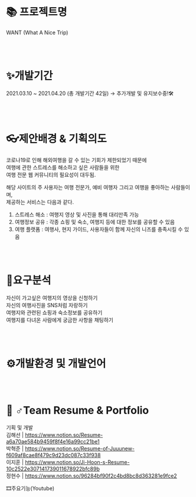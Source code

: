 📚 프로젝트명
===============
WANT (What A Nice Trip)

<br />
<br />

✨개발기간
==============
2021.03.10 ~ 2021.04.20 (총 개발기간 42일) → 추가개발 및 유지보수중!🛠

<br />
<br />

👓제안배경 & 기획의도
==============
코로나19로 인해 해외여행을 갈 수 있는 기회가 제한되었기 때문에  
여행에 관한 스트레스를 해소하고 싶은 사람들을 위한  
여행 전문 웹 커뮤니티의 필요성이 대두됨.

해당 사이트의 주 사용자는 여행 전문가, 예비 여행자 그리고 여행을 좋아하는 사람들이며,  
제공하는 서비스는 다음과 같다.  

1. 스트레스 해소 : 여행지 영상 및 사진을 통해 대리만족 가능  
2. 여행정보 공유 : 각종 쇼핑 및 숙소, 여행지 등에 대한 정보를 공유할 수 있음  
3. 여행 플랫폼 : 여행사, 현지 가이드, 사용자들이 함께 자신의 니즈를 충족시킬 수 있음  

<br />
<br />


🔎요구분석
=============
자신이 가고싶은 여행지의 영상을 신청하기  
자신의 여행사진을 SNS처럼 자랑하기  
여행지와 관련된 쇼핑과 숙소정보를 공유하기  
여행지를 다녀온 사람에게 궁금한 사항을 채팅하기  

<br />
<br />


⚙개발환경 및 개발언어
==================

<br />
<br />


🤼 ♂Team Resume & Portfolio
==================
기획 및 개발  
김해선 | https://www.notion.so/Resume-a6a70ae584b9459f8f4e16a99cc21be1  
박혁준 | https://www.notion.so/Resume-of-Juuunew-f609af8cae8f479c9d23dc087c33f938  
이지훈 | https://www.notion.so/Ji-Hoon-s-Resume-10c2522e307141739011678922bfc89b  
정현수 | https://www.notion.so/96284bf90f2c4bd8bc8d363281e9fce2  



🎞주요기능(Youtube)
